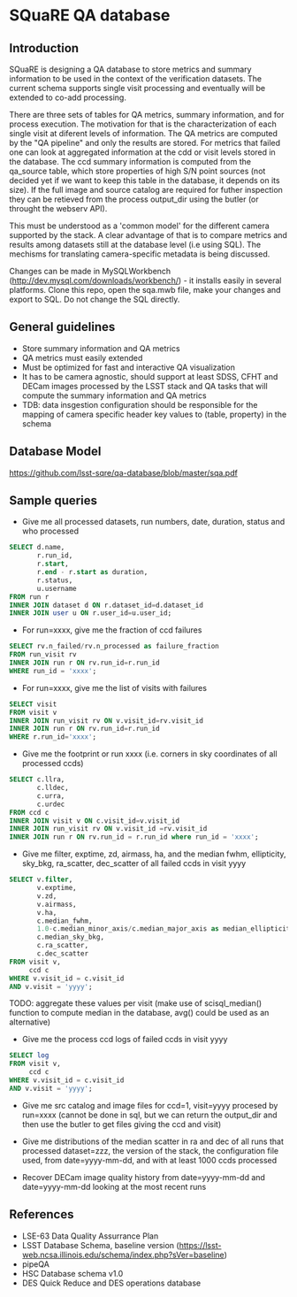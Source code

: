 # SQuaRE QA database

## Introduction
  
  SQuaRE is designing a QA database to store metrics and summary information 
to be used in the context of the verification datasets. The current schema supports single visit processing and eventually  will be extended to co-add processing. 
  
  There are three sets of tables for QA metrics, summary information, and for process execution. The motivation for that is the characterization of each single visit at diferent levels of information. The QA metrics are computed by the "QA pipeline" and only the results are stored. For metrics that failed one can look at aggregated information at the cdd or visit levels stored in the database. The ccd summary information is computed from the qa_source table, which store properties of high S/N point sources (not decided yet if we want to keep this table in the database, it depends on  its size). If the full image and source catalog are required for futher inspection they  can be retieved from the process output_dir using the butler (or throught the webserv API). 
  
  This must be understood as a 'common model' for the different camera supported by the stack. A clear advantage of that is to compare metrics and results among datasets still at the database level (i.e using SQL). The mechisms for translating camera-specific metadata is being discussed.
  
  Changes can be made in MySQLWorkbench (http://dev.mysql.com/downloads/workbench/) - it installs easily in several platforms. Clone this repo, open the sqa.mwb file, make your changes and export to SQL. Do not change the SQL directly.

## General guidelines
  
- Store summary information and QA metrics
- QA metrics must easily extended 
- Must be optimized for fast and interactive QA visualization
- It has to be camera agnostic, should support at least SDSS, CFHT and DECam images processed by the LSST stack and QA tasks that will compute the summary information and QA metrics 
- TDB: data insgestion configuration should be responsible for the mapping of camera specific header key values to (table, property) in the schema

## Database Model

https://github.com/lsst-sqre/qa-database/blob/master/sqa.pdf

## Sample queries

- Give me all processed datasets, run numbers, date, duration, status and who processed
```sql 
SELECT d.name, 
       r.run_id, 
       r.start, 
       r.end - r.start as duration, 
       r.status, 
       u.username
FROM run r 
INNER JOIN dataset d ON r.dataset_id=d.dataset_id
INNER JOIN user u ON r.user_id=u.user_id;
```
- For run=xxxx, give me the fraction of ccd failures
```sql
SELECT rv.n_failed/rv.n_processed as failure_fraction 
FROM run_visit rv
INNER JOIN run r ON rv.run_id=r.run_id  
WHERE run_id = 'xxxx';
```
- For run=xxxx, give me the list of visits with failures
```sql
SELECT visit 
FROM visit v 
INNER JOIN run_visit rv ON v.visit_id=rv.visit_id
INNER JOIN run r ON rv.run_id=r.run_id
WHERE r.run_id='xxxx';
```

- Give me the footprint or run xxxx (i.e. corners in sky coordinates of all processed ccds) 
```sql
SELECT c.llra, 
       c.lldec, 
       c.urra, 
       c.urdec 
FROM ccd c 
INNER JOIN visit v ON c.visit_id=v.visit_id
INNER JOIN run_visit rv ON v.visit_id =rv.visit_id
INNER JOIN run r ON rv.run_id = r.run_id where run_id = 'xxxx';
```

- Give me filter, exptime, zd, airmass, ha, and the median fwhm, ellipticity, sky_bkg, ra_scatter, dec_scatter of all failed ccds in visit yyyy  

```sql
SELECT v.filter, 
       v.exptime, 
       v.zd, 
       v.airmass, 
       v.ha, 
       c.median_fwhm, 
       1.0-c.median_minor_axis/c.median_major_axis as median_ellipticity,
       c.median_sky_bkg,
       c.ra_scatter,
       c.dec_scatter
FROM visit v, 
     ccd c
WHERE v.visit_id = c.visit_id 
AND v.visit = 'yyyy';
```

TODO: aggregate these values per visit (make use of scisql_median() function to compute median in the database, avg() could be used as an alternative)

- Give me the process ccd logs of failed ccds in visit yyyy
```sql
SELECT log
FROM visit v, 
     ccd c
WHERE v.visit_id = c.visit_id 
AND v.visit = 'yyyy';
```

- Give me src catalog and image files for ccd=1, visit=yyyy procesed by run=xxxx 
(cannot be done in sql, but we can return the output_dir and then use the butler to get files giving the ccd and visit) 

- Give me distributions of the median scatter in ra and dec of all runs that processed dataset=zzz, the version of the stack, the configuration file used, from date=yyyy-mm-dd, and with at least 1000 ccds processed

- Recover DECam image quality history from date=yyyy-mm-dd and date=yyyy-mm-dd looking at the most recent runs 
 

## References
  - LSE-63 Data Quality Assurrance Plan
  - LSST Database Schema, baseline version (https://lsst-web.ncsa.illinois.edu/schema/index.php?sVer=baseline)
  - pipeQA
  - HSC Database schema v1.0 
  - DES Quick Reduce and DES operations database
